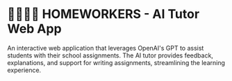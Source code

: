 # 🤖🤝🧑‍🎓 HOMEWORKERS - AI Tutor Web App

An interactive web application that leverages OpenAI's GPT to assist students with their school assignments. The AI tutor provides feedback, explanations, and support for writing assignments, streamlining the learning experience.

